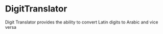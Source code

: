 # DigitTranslator
Digit Translator provides the ability to convert Latin digits to Arabic and vice versa 
